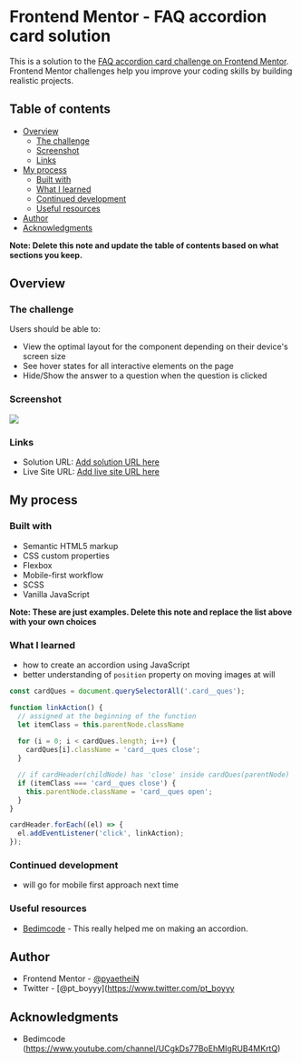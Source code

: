 # Frontend Mentor - FAQ accordion card solution

This is a solution to the [FAQ accordion card challenge on Frontend Mentor](https://www.frontendmentor.io/challenges/faq-accordion-card-XlyjD0Oam). Frontend Mentor challenges help you improve your coding skills by building realistic projects. 

## Table of contents

- [Overview](#overview)
  - [The challenge](#the-challenge)
  - [Screenshot](#screenshot)
  - [Links](#links)
- [My process](#my-process)
  - [Built with](#built-with)
  - [What I learned](#what-i-learned)
  - [Continued development](#continued-development)
  - [Useful resources](#useful-resources)
- [Author](#author)
- [Acknowledgments](#acknowledgments)

**Note: Delete this note and update the table of contents based on what sections you keep.**

## Overview

### The challenge

Users should be able to:

- View the optimal layout for the component depending on their device's screen size
- See hover states for all interactive elements on the page
- Hide/Show the answer to a question when the question is clicked

### Screenshot

![](./screenshot.jpg)

### Links

- Solution URL: [Add solution URL here](https://your-solution-url.com)
- Live Site URL: [Add live site URL here](https://your-live-site-url.com)

## My process

### Built with

- Semantic HTML5 markup
- CSS custom properties
- Flexbox
- Mobile-first workflow
- SCSS
- Vanilla JavaScript

**Note: These are just examples. Delete this note and replace the list above with your own choices**

### What I learned

 - how to create an accordion using JavaScript
 - better understanding of `position` property on moving images at will

```js
const cardQues = document.querySelectorAll('.card__ques');

function linkAction() {
  // assigned at the beginning of the function
  let itemClass = this.parentNode.className
  
  for (i = 0; i < cardQues.length; i++) {
    cardQues[i].className = 'card__ques close';
  }

  // if cardHeader(childNode) has 'close' inside cardQues(parentNode)
  if (itemClass === 'card__ques close') {
    this.parentNode.className = 'card__ques open';
  } 
}

cardHeader.forEach((el) => {
  el.addEventListener('click', linkAction);
});
```

### Continued development

 - will go for mobile first approach next time

### Useful resources

- [Bedimcode](https://www.youtube.com/watch?v=27JtRAI3QO8) - This really helped me on making an accordion.

## Author

- Frontend Mentor - [@pyaetheiN](https://www.frontendmentor.io/profile/pyaetheiN)
- Twitter - [@pt_boyyy](https://www.twitter.com/pt_boyyy

## Acknowledgments

- Bedimcode (https://www.youtube.com/channel/UCgkDs77BoEhMIgRUB4MKrtQ)
